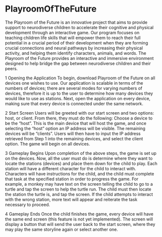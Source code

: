 # PlayroomOfTheFuture

The Playroom of the Future is an innovative project that aims to provide support to neurodiverse children to accelerate 
their cognitive and physical development through an interactive game. Our program focuses on teaching children life skills
that will empower them to reach their full potential in a crucial period of their development when they are forming crucial 
connections and neural pathways by increasing their physical activity, and helping them identify characters, animals, and words. 
The Playroom of the Future provides an interactive and immersive environment designed to help bridge the gap between neurodiverse 
children and their peers.

1	Opening the Application
To begin, download Playroom of the Future on all devices one wishes to use. Our application is scalable in terms of the numbers of devices;
there are several modes for varying numbers of devices, therefore it is up to the user to determine how many devices they would like to use 
as stations. Next, open the application on every device, making sure that every device is connected under the same network.

2	Start Screen
Users will be greeted with our start screen and two options: host, or client. From there, they must do the following:
Choose a device to be the “host”. This is the main device that will host the game, and once selecting the “host” option an IP address will be visible.
The remaining devices will be “clients”. Users will then have to input the IP address retrieved from Step 1 into the remaining devices, and select the client option.
The game will begin on all devices.

3	Gameplay Begins
Upon completion of the above steps, the game is set up on the devices. Now, all the user must do is determine where they want to locate
the stations (devices) and place them down for the child to play. 
Each station will have a different character for the child to interact with. Characters will have instructions for the child, and the 
child must complete that task at the specified station in order to progress the game. For example, a monkey may have text on the screen
telling the child to go to a turtle and tap the screen to help the turtle run. The child must then locate the station the turtle is, and
tap the screen. If the child attempts to interact with the wrong station, more text will appear and reiterate the task necessary to proceed.

4	Gameplay Ends
Once the child finishes the game, every device will have the same end screen (this feature is not yet implemented). The screen will display a
button that will send the user back to the start screen, where they may play the same storyline again or select another one.
